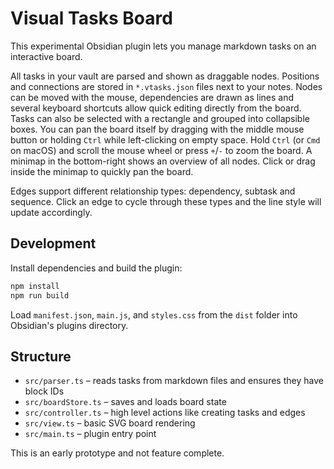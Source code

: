 # Visual Tasks Board

This experimental Obsidian plugin lets you manage markdown tasks on an interactive board.

All tasks in your vault are parsed and shown as draggable nodes. Positions and connections are stored in `*.vtasks.json` files next to your notes. Nodes can be moved with the mouse, dependencies are drawn as lines and several keyboard shortcuts allow quick editing directly from the board.
Tasks can also be selected with a rectangle and grouped into collapsible boxes.
You can pan the board itself by dragging with the middle mouse button or holding `Ctrl` while left-clicking on empty space. Hold `Ctrl` (or `Cmd` on macOS) and scroll the mouse wheel or press `+`/`-` to zoom the board.
A minimap in the bottom-right shows an overview of all nodes. Click or drag inside the minimap to quickly pan the board.

Edges support different relationship types: dependency, subtask and sequence. Click an edge to cycle through these types and the line style will update accordingly.

## Development

Install dependencies and build the plugin:

```bash
npm install
npm run build
```

Load `manifest.json`, `main.js`, and `styles.css` from the `dist` folder into Obsidian's plugins directory.

## Structure

- `src/parser.ts` – reads tasks from markdown files and ensures they have block IDs
- `src/boardStore.ts` – saves and loads board state
- `src/controller.ts` – high level actions like creating tasks and edges
- `src/view.ts` – basic SVG board rendering
- `src/main.ts` – plugin entry point

This is an early prototype and not feature complete.
